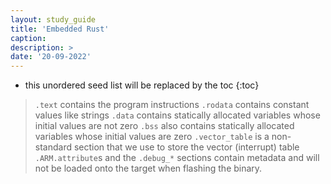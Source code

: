 ```yaml
---
layout: study_guide
title: 'Embedded Rust'
caption:
description: > 
date: '20-09-2022'
---
```


* this unordered seed list will be replaced by the toc
{:toc}

>`.text` contains the program instructions
>`.rodata` contains constant values like strings
>`.data` contains statically allocated variables whose initial values are not zero
>`.bss` also contains statically allocated variables whose initial values are zero
>`.vector_table` is a non-standard section that we use to store the vector (interrupt) table
>`.ARM.attribute`s and the `.debug_*` sections contain metadata and will not be loaded onto the target when flashing the binary.

